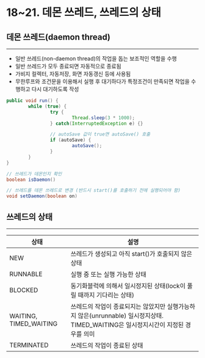 # 18~21. 데몬 쓰레드, 쓰레드의 상태

## 데몬 쓰레드(daemon thread)

---

- 일반 쓰레드(non-daemon thread)의 작업을 돕는 보조적인 역할을 수행
- 일반 쓰레드가 모두 종료되면 자동적으로 종료됨
- 가비지 컬렉터, 자동저장, 화면 자동갱신 등에 사용됨
- 무한루프와 조건문을 이용해서 실행 후 대기하다가 특정조건이 만족되면 작업을 수행하고 다시 대기하도록 작성

```java
public void run() {
		while (true) {
				try {
						Thread.sleep(3 * 1000);
				} catch(InterruptedException e) {}

				// autoSave 값이 true면 autoSave() 호출
				if (autoSave) {
						autoSave();
				}
		}
}
```

```java
// 쓰레드가 데몬인지 확인
boolean isDaemon()

// 쓰레드를 데몬 쓰레드로 변경 (반드시 start()를 호출하기 전에 실행되어야 함)
void setDaemon(boolean on)
```

## 쓰레드의 상태

---

| 상태 | 설명 |
| --- | --- |
| NEW | 쓰레드가 생성되고 아직 start()가 호출되지 않은 상태 |
| RUNNABLE | 실행 중 또는 실행 가능한 상태 |
| BLOCKED | 동기화블럭에 의해서 일시정지된 상태(lock이 풀릴 때까지 기다리는 상태) |
| WAITING, TIMED_WAITING | 쓰레드의 작업이 종료되지는 않았지만 실행가능하지 않은(unrunnable) 일시정지상태. TIMED_WAITING은 일시정지시간이 지정된 경우를 의미 |
| TERMINATED | 쓰레드의 작업이 종료된 상태 |